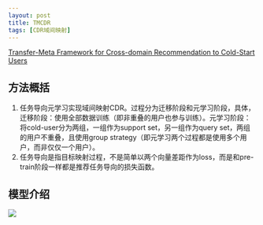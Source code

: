 ```yaml
---
layout: post
title: TMCDR
tags: [CDR域间映射]
---
```

[Transfer-Meta Framework for Cross-domain Recommendation to Cold-Start Users](https://arxiv.org/abs/2105.04785)

## 方法概括
1. 任务导向元学习实现域间映射CDR。过程分为迁移阶段和元学习阶段，具体，迁移阶段：使用全部数据训练（即非重叠的用户也参与训练）。元学习阶段：将cold-user分为两组，一组作为support set，另一组作为query set，两组的用户不重叠，且使用group strategy（即元学习两个过程都是使用多个用户，而非仅仅一个用户）。
2. 任务导向是指目标映射过程，不是简单以两个向量差距作为loss，而是和pre-train阶段一样都是推荐任务导向的损失函数。

## 模型介绍
![](/PreRec_CDR/assets/fig/22.png)


